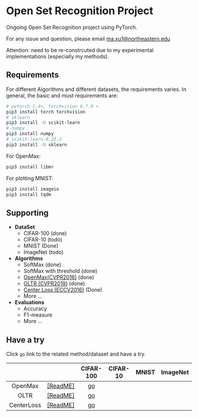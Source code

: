 # Open Set Recognition Project

Ongoing Open Set Recognition project using PyTorch.

For any issue and question, please email [ma.xu1@northeastern.edu](mailto:ma.xu1@northeastern.edu)

Attention: need to be re-constrcuted due to my experimental implementations (especially my methods).

## Requirements
For different Algorithms and different datasets, the requirements varies. In general, the basic and must requirements are:
```bash
# pytorch 1.4+, torchvision 0.7.0 +
pip3 install torch torchvision
# sklearn
pip3 install -U scikit-learn
# numpy
pip3 install numpy
# scikit-learn-0.23.2
pip3 install -U sklearn
```

For OpenMax:
```bash
pip3 install libmr
```

For plotting MNIST:
```bash
pip3 install imageio
pip3 install tqdm
```


## Supporting
* __DataSet__
  * CIFAR-100 (done)
  * CIFAR-10 (todo)
  * MNIST (Done)
  * ImageNet (todo)
* __Algorithms__
  * SoftMax (done)
  * SoftMax with threshold (done)
  * [OpenMax(CVPR2016)](https://www.cv-foundation.org/openaccess/content_cvpr_2016/papers/Bendale_Towards_Open_Set_CVPR_2016_paper.pdf) (done)
  * [OLTR (CVPR2019)](https://openaccess.thecvf.com/content_CVPR_2019/papers/Liu_Large-Scale_Long-Tailed_Recognition_in_an_Open_World_CVPR_2019_paper.pdf) (done)
  * [Center Loss (ECCV2016)](https://ydwen.github.io/papers/WenECCV16.pdf) (Done)
  * More ...
* __Evaluations__
  * Accuracy
  * F1-measure
  * More ...

## Have a try
Click `go` link to the related method/dataset and have a try.

|         |  | CIFAR-100 | CIFAR-10 | MNIST | ImageNet |
|:-------:|:------:|:---------:|:--------:|:-----:|:--------:|
| OpenMax |[[ReadME]](https://github.com/13952522076/Open-Set-Recognition/tree/master/OSR/OpenMax) |[go](https://github.com/13952522076/Open-Set-Recognition/blob/master/OSR/OpenMax/cifar100.py)|          |       |          |
| OLTR    |   [[ReadME]](https://github.com/13952522076/Open-Set-Recognition/tree/master/OSR/OLTR)     |  [go](https://github.com/13952522076/Open-Set-Recognition/blob/master/OSR/OLTR/cifar100.py)         |          |       |          |
| CenterLoss |   [[ReadME]](https://github.com/13952522076/Open-Set-Recognition/tree/master/OSR/CenterLoss)     |  [go](https://github.com/13952522076/Open-Set-Recognition/blob/master/OSR/CenterLoss/cifar100.py)         |          |       |          |
 
